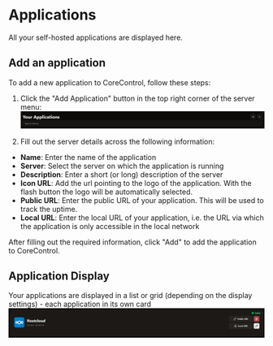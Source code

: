# Applications

All your self-hosted applications are displayed here.

## Add an application

To add a new application to CoreControl, follow these steps:

1. Click the "Add Application" button in the top right corner of the server menu:
   ![Application Add Button](../assets/screenshots/applications_add_button.png)

2. Fill out the server details across the following information:

- **Name**: Enter the name of the application
- **Server**: Select the server on which the application is running
- **Description**: Enter a short (or long) description of the server
- **Icon URL**: Add the url pointing to the logo of the application. With the flash button the logo will be automatically selected.
- **Public URL**: Enter the public URL of your application. This will be used to track the uptime.
- **Local URL**: Enter the local URL of your application, i.e. the URL via which the application is only accessible in the local network



After filling out the required information, click "Add" to add the application to CoreControl.

## Application Display
Your applications are displayed in a list or grid (depending on the display settings) - each application in its own card
![Application card](../assets/screenshots/applications_display.png)